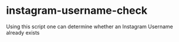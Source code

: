 # instagram-username-check
Using this script one can determine whether an Instagram Username already exists
